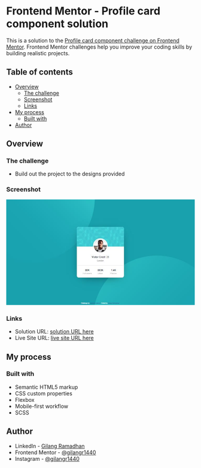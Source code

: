 # Frontend Mentor - Profile card component solution

This is a solution to the [Profile card component challenge on Frontend Mentor](https://www.frontendmentor.io/challenges/profile-card-component-cfArpWshJ). Frontend Mentor challenges help you improve your coding skills by building realistic projects.

## Table of contents

- [Overview](#overview)
  - [The challenge](#the-challenge)
  - [Screenshot](#screenshot)
  - [Links](#links)
- [My process](#my-process)
  - [Built with](#built-with)
- [Author](#author)

## Overview

### The challenge

- Build out the project to the designs provided

### Screenshot

![](./screenshot.JPG)

### Links

- Solution URL: [solution URL here](https://www.frontendmentor.io/solutions/profile-card-component-FiBWgs4x6B)
- Live Site URL: [live site URL here](https://gilangr1440.github.io/profile-card-component/)

## My process

### Built with

- Semantic HTML5 markup
- CSS custom properties
- Flexbox
- Mobile-first workflow
- SCSS

## Author

- LinkedIn - [Gilang Ramadhan](https://www.linkedin.com/in/gilangr1440/)
- Frontend Mentor - [@gilangr1440](https://www.frontendmentor.io/profile/gilangr1440)
- Instagram - [@gilangr1440](https://www.instagram.com/gilangr1440/)

